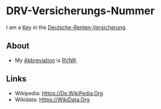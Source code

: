 # DRV-Versicherungs-Nummer

I am a [Key](600224.md) in the [Deutsche-Renten-Versicherung](8020010.md).

## About

- My [Abbreviation](210000000.md) is [RVNR](8040004.md).

## Links

- Wikipedia: [Https://De.WikiPedia.Org](https://de.wikipedia.org/wiki/Versicherungsnummer)
- Wikidata: [Https://WikiData.Org](https://wikidata.org/wiki/Q20816660)
